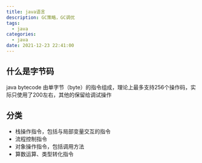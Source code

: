 ```yaml
---
title: java语言
description: GC策略，GC调优
tags:
  - java
categories:
  - java
date: 2021-12-23 22:41:00
---
```


## 什么是字节码

java bytecode 由单字节（byte）的指令组成，理论上最多支持256个操作码，实际只使用了200左右，其他的保留给调试操作

## 分类

* 栈操作指令，包括与局部变量交互的指令
* 流程控制指令
* 对象操作指令，包括调用方法
* 算数运算、类型转化指令